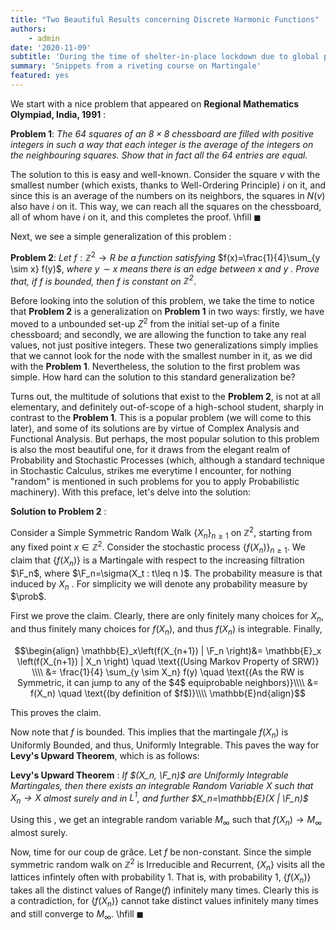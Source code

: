 ```yaml
---
title: "Two Beautiful Results concerning Discrete Harmonic Functions"
authors: 
    - admin
date: '2020-11-09'
subtitle: 'During the time of shelter-in-place lockdown due to global pandemic of COVID-19'
summary: 'Snippets from a riveting course on Martingale'
featured: yes
---
```


We start with a nice problem that appeared on **Regional Mathematics Olympiad, India, 1991** :


**Problem 1**: *The $64$ squares of an $8 \times 8$ chessboard are filled with positive integers in such a way that each integer is the average of the integers on the neighbouring squares. Show that in fact all the $64$ entries are equal.*

The solution to this is easy and well-known. Consider the square $v$ with the smallest number (which exists, thanks to Well-Ordering Principle) $i$ on it, and since this is an average of the numbers on its neighbors, the squares in $N(v)$ also have $i$ on it. This way, we can reach all the squares on the chessboard, all of whom have $i$ on it, and this completes the proof. \hfill $\blacksquare$

Next, we see a simple generalization of this problem :

**Problem 2**: *Let* $f:\mathbb{Z}^2 \to R$ *be a function satisfying* $f(x)=\frac{1}{4}\sum_{y \sim x} f(y)$, *where $y \sim x$ means there is an edge between $x$ and $y$ . Prove that, if $f$ is bounded, then $f$ is constant on $\mathbb{Z}^2$*.

Before looking into the solution of this problem, we take the time to notice that **Problem 2** is a generalization on **Problem 1** in two ways: firstly, we have moved to a unbounded set-up $Z^2$ from the initial set-up of a finite chessboard; and secondly, we are  allowing the function to take any real values, not just positive integers. These two generalizations simply implies that we cannot look for the node with the smallest number in it, as we did with the **Problem 1**. Nevertheless, the solution to the first problem was simple. How hard can the solution to this standard generalization be?

Turns out, the multitude of solutions that exist to the **Problem 2**, is not at all elementary, and definitely out-of-scope of a high-school student, sharply in contrast to the **Problem 1**. This is a popular problem (we will come to this later), and some of its solutions are by virtue of Complex Analysis and Functional Analysis. But perhaps, the most popular solution to this problem is also the most beautiful one, for it draws from the elegant realm of Probability and Stochastic Processes (which, although a standard technique in Stochastic Calculus, strikes me everytime I encounter, for nothing "random" is mentioned in such problems for you to apply Probabilistic machinery). With this preface, let's delve into the solution:

**Solution to Problem 2** :

Consider a Simple Symmetric Random Walk $\{X_n\}_{n \geq 1}$ on $\mathbb{Z}^2$, starting from any fixed point $x \in \mathbb{Z}^2$.  Consider the stochastic process $\{f(X_n)\}_{n \geq 1}$. We claim that $\{f(X_n)\}$ is a Martingale with respect to the increasing filtration $\F_n$, where $\F_n=\sigma(X_t : t\leq n )$. The probability measure is that induced by $X_n$ . For simplicity we will denote any probability measure by $\prob$.

First we prove the claim. Clearly, there are only finitely many choices for $X_n$, and thus finitely many choices for $f(X_n)$, and thus $f(X_n)$ is integrable. Finally, 

$$\begin{align}
\mathbb{E}_x\left(f(X_{n+1}) | \F_n  \right)&= \mathbb{E}_x \left(f(X_{n+1}) | X_n \right) \quad \text{(Using Markov Property of SRW)} \\\\
&= \frac{1}{4}  \sum_{y \sim X_n} f(y) \quad \text{(As the RW is Symmetric, it can jump to any of the $4$ equiprobable neighbors)}\\\\
&= f(X_n) \quad \text{(by definition of $f$)}\\\\
\mathbb{E}nd{align}$$

This proves the claim.

Now note that $f$ is bounded. This implies that the martingale $f(X_n)$ is Uniformly Bounded, and thus, Uniformly Integrable. This paves the way for **Levy's Upward Theorem**, which is as follows:

**Levy's Upward Theorem** :
*If $(X_n, \F_n)$ are Uniformly Integrable Martingales, then there exists an integrable Random Variable $X$ such that $X_n \to X$ almost surely and in $L^1$, and further $X_n=\mathbb{E}(X | \F_n)$*

Using this , we get an integrable random variable $M_{\infty}$ such that $f(X_n) \to M_{\infty}$ almost surely. 

Now, time for our coup de grâce. Let $f$ be non-constant. Since the simple symmetric random walk on $\mathbb{Z}^2$ is Irreducible and Recurrent, $\{X_n\}$ visits all the lattices infintely often with probability 1. That is, with probability 1, $\{f(X_n)\}$ takes all the distinct values of Range$(f)$ infinitely many times. Clearly this is a contradiction, for $\{f(X_n)\}$ cannot take distinct values infinitely many times and still converge to $M_{\infty}$. \hfill $\blacksquare$


